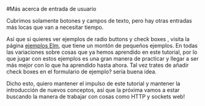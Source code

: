 #Más acerca de entrada de usuario

Cubrimos solamente botones y campos de texto, pero hay otras entradas más locas que van a necesitar tiempo.

Así que si quieres ver ejemplos de radio buttons y check boxes , visita la página [ejemplos Elm](http://elm-lang.org/examples), que tiene un montón de pequeños ejemplos. En todas las variaciones sobre cosas que ya hemos aprendido en este tutorial, por lo que jugar con estos ejemplos es una gran manera de practicar y llegar a ser más mejor  con lo que ha aprendido hasta ahora. Tal vez trates de añadir  check boxes en el formulario de ejemplo? sería buena idea.

Dicho esto, quiero mantener el impulso de este tutorial y mantener la introducción de nuevos conceptos, así que la próxima vamos a estar buscando la manera de trabajar con cosas como HTTP y sockets web!
